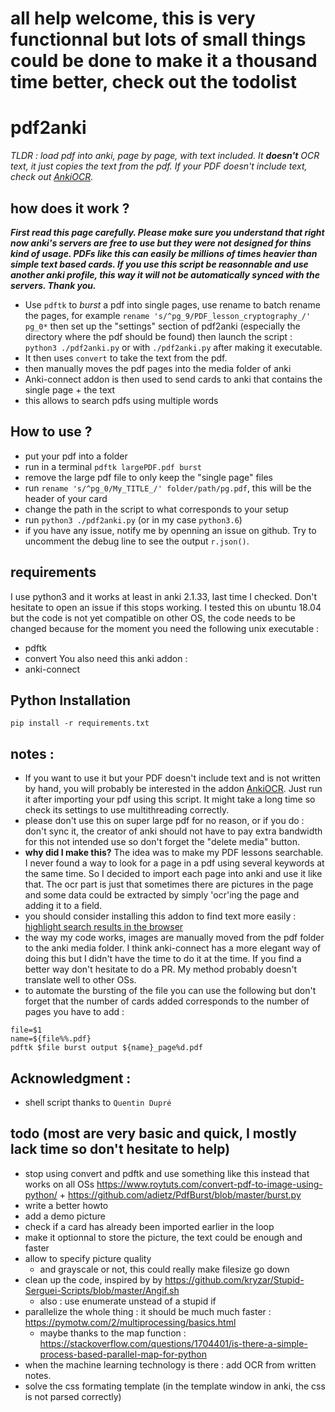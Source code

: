 # all help welcome, this is very functionnal but lots of small things could be done to make it a thousand time better, check out the todolist
# pdf2anki
*TLDR : load pdf into anki, page by page, with text included. It **doesn't** OCR text, it just copies the text from the pdf. If your PDF doesn't include text, check out [AnkiOCR](https://ankiweb.net/shared/info/450181164).*


## how does it work ?
***First read this page carefully. Please make sure you understand that right now anki's servers are free to use but they were not designed for thins kind of usage. PDFs like this can easily be millions of times heavier than simple text based cards. If you use this script be reasonnable and use another anki profile, this way it will not be automatically synced with the servers. Thank you.***


* Use `pdftk` to *burst* a pdf into single pages, use rename to batch rename the pages, for example `rename 's/^pg_9/PDF_lesson_cryptography_/' pg_0*` then set up the "settings" section of pdf2anki (especially the directory where the pdf should be found) then launch the script : `python3 ./pdf2anki.py` or with `./pdf2anki.py` after making it executable.
* It then uses `convert` to take the text from the pdf.
* then manually moves the pdf pages into the media folder of anki
* Anki-connect addon is then used to send cards to anki that contains the single page + the text
* this allows to search pdfs using multiple words 


## How to use ?
* put your pdf into a folder
* run in a terminal `pdftk largePDF.pdf burst`
* remove the large pdf file to only keep the "single page" files
* run `rename 's/^pg_0/My_TITLE_/' folder/path/pg.pdf`, this will be the header of your card
* change the path in the script to what corresponds to your setup
* run `python3 ./pdf2anki.py` (or in my case `python3.6`)
* if you have any issue, notify me by openning an issue on github. Try to uncomment the debug line to see the output `r.json()`.

## requirements
I use python3 and it works at least in anki 2.1.33, last time I checked. Don't hesitate to open an issue if this stops working. I tested this on ubuntu 18.04 but the code is not yet compatible on other OS, the code needs to be changed because for the moment you need the following unix executable :
* pdftk
* convert
You also need this anki addon :
* anki-connect

## Python Installation
`pip install -r requirements.txt`


## notes :
* If you want to use it but your PDF doesn't include text and is not written by hand, you will probably be interested in the addon [AnkiOCR](https://ankiweb.net/shared/info/450181164). Just run it after importing your pdf using this script. It might take a long time so check its settings to use multithreading correctly.
* please don't use this on super large pdf for no reason, or if you do : don't sync it, the creator of anki should not have to pay extra bandwidth for this not intended use so don't forget the "delete media" button.
* **why did I make this?** The idea was to make my PDF lessons searchable. I never found a way to look for a page in a pdf using several keywords at the same time. So I decided to import each page into anki and use it like that. The ocr part is just that sometimes there are pictures in the page and some data could be extracted by simply 'ocr'ing the page and adding it to a field.
* you should consider installing this addon to find text more easily : [highlight search results in the browser](https://ankiweb.net/shared/info/225180905)
* the way my code works, images are manually moved from the pdf folder to the anki media folder. I think anki-connect has a more elegant way of doing this but I didn't have the time to do it at the time. If you find a better way don't hesitate to do a PR. My method probably doesn't translate well to other OSs.
* to automate the bursting of the file you can use the following but don't forget that the number of cards added corresponds to the number of pages you have to add :

```
file=$1
name=${file%%.pdf}
pdftk $file burst output ${name}_page%d.pdf
```

## Acknowledgment : 
* shell script thanks to `Quentin Dupré`


## todo (most are very basic and quick, I mostly lack time so don't hesitate to help)
* stop using convert and pdftk and use something like this instead that works on all OSs https://www.roytuts.com/convert-pdf-to-image-using-python/ + https://github.com/adietz/PdfBurst/blob/master/burst.py
* write a better howto
* add a demo picture
* check if a card has already been imported earlier in the loop 
* make it optionnal to store the picture, the text could be enough and faster
* allow to specify picture quality
    * and grayscale or not, this could really make filesize go down
* clean up the code, inspired by  by https://github.com/kryzar/Stupid-Serguei-Scripts/blob/master/Angif.sh
    * also : use enumerate unstead of a stupid if
* parallelize the whole thing : it should be much much faster : https://pymotw.com/2/multiprocessing/basics.html
    * maybe thanks to the map function : https://stackoverflow.com/questions/1704401/is-there-a-simple-process-based-parallel-map-for-python
* when the machine learning technology is there : add OCR from written notes.
* solve the css formating template (in the template window in anki, the css is not parsed correctly)

